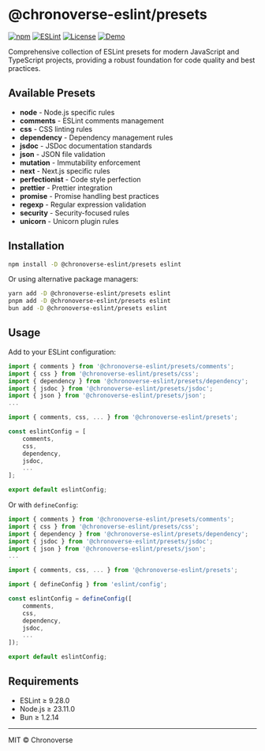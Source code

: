 # @chronoverse-eslint/presets

[![npm](https://img.shields.io/npm/v/@chronoverse-eslint/presets.svg)](https://www.npmjs.com/package/@chronoverse-eslint/presets)
[![ESLint](https://img.shields.io/badge/ESLint-v9.27.0-4B32C3.svg)](https://eslint.org)
[![License](https://img.shields.io/badge/license-MIT-4B32C3.svg)](LICENSE)
[![Demo](https://img.shields.io/badge/🛠️-Config%20Inspector-4B32C3)](https://gratisvictory.github.io/chronoverse-eslint)

Comprehensive collection of ESLint presets for modern JavaScript and TypeScript projects, providing a robust foundation for code quality and best practices.

## Available Presets

- **node** - Node.js specific rules
- **comments** - ESLint comments management
- **css** - CSS linting rules
- **dependency** - Dependency management rules
- **jsdoc** - JSDoc documentation standards
- **json** - JSON file validation
- **mutation** - Immutability enforcement
- **next** - Next.js specific rules
- **perfectionist** - Code style perfection
- **prettier** - Prettier integration
- **promise** - Promise handling best practices
- **regexp** - Regular expression validation
- **security** - Security-focused rules
- **unicorn** - Unicorn plugin rules

## Installation

```bash
npm install -D @chronoverse-eslint/presets eslint
```

Or using alternative package managers:

```bash
yarn add -D @chronoverse-eslint/presets eslint
pnpm add -D @chronoverse-eslint/presets eslint
bun add -D @chronoverse-eslint/presets eslint
```

## Usage

Add to your ESLint configuration:

```javascript
import { comments } from '@chronoverse-eslint/presets/comments';
import { css } from '@chronoverse-eslint/presets/css';
import { dependency } from '@chronoverse-eslint/presets/dependency';
import { jsdoc } from '@chronoverse-eslint/presets/jsdoc';
import { json } from '@chronoverse-eslint/presets/json';
...

import { comments, css, ... } from '@chronoverse-eslint/presets';

const eslintConfig = [
	comments,
	css,
	dependency,
	jsdoc,
	...
];

export default eslintConfig;
```

Or with `defineConfig`:

```javascript
import { comments } from '@chronoverse-eslint/presets/comments';
import { css } from '@chronoverse-eslint/presets/css';
import { dependency } from '@chronoverse-eslint/presets/dependency';
import { jsdoc } from '@chronoverse-eslint/presets/jsdoc';
import { json } from '@chronoverse-eslint/presets/json';
...

import { comments, css, ... } from '@chronoverse-eslint/presets';

import { defineConfig } from 'eslint/config';

const eslintConfig = defineConfig([
	comments,
	css,
	dependency,
	jsdoc,
	...
]);

export default eslintConfig;
```

## Requirements

- ESLint ≥ 9.28.0
- Node.js ≥ 23.11.0
- Bun ≥ 1.2.14

---

MIT © Chronoverse
